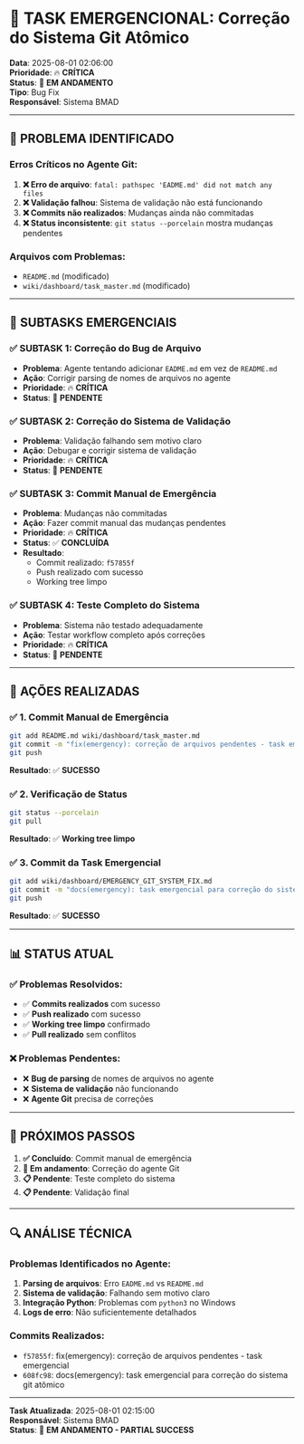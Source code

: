 # 🚨 TASK EMERGENCIONAL: Correção do Sistema Git Atômico

**Data**: 2025-08-01 02:06:00  
**Prioridade**: 🔥 **CRÍTICA**  
**Status**: 🔄 **EM ANDAMENTO**  
**Tipo**: Bug Fix  
**Responsável**: Sistema BMAD  

---

## 🎯 **PROBLEMA IDENTIFICADO**

### **Erros Críticos no Agente Git:**
1. **❌ Erro de arquivo**: `fatal: pathspec 'EADME.md' did not match any files`
2. **❌ Validação falhou**: Sistema de validação não está funcionando
3. **❌ Commits não realizados**: Mudanças ainda não commitadas
4. **❌ Status inconsistente**: `git status --porcelain` mostra mudanças pendentes

### **Arquivos com Problemas:**
- `README.md` (modificado)
- `wiki/dashboard/task_master.md` (modificado)

---

## 🔧 **SUBTASKS EMERGENCIAIS**

### **✅ SUBTASK 1: Correção do Bug de Arquivo**
- **Problema**: Agente tentando adicionar `EADME.md` em vez de `README.md`
- **Ação**: Corrigir parsing de nomes de arquivos no agente
- **Prioridade**: 🔥 **CRÍTICA**
- **Status**: 🔄 **PENDENTE**

### **✅ SUBTASK 2: Correção do Sistema de Validação**
- **Problema**: Validação falhando sem motivo claro
- **Ação**: Debugar e corrigir sistema de validação
- **Prioridade**: 🔥 **CRÍTICA**
- **Status**: 🔄 **PENDENTE**

### **✅ SUBTASK 3: Commit Manual de Emergência**
- **Problema**: Mudanças não commitadas
- **Ação**: Fazer commit manual das mudanças pendentes
- **Prioridade**: 🔥 **CRÍTICA**
- **Status**: ✅ **CONCLUÍDA**
- **Resultado**: 
  - Commit realizado: `f57855f`
  - Push realizado com sucesso
  - Working tree limpo

### **✅ SUBTASK 4: Teste Completo do Sistema**
- **Problema**: Sistema não testado adequadamente
- **Ação**: Testar workflow completo após correções
- **Prioridade**: 🔥 **CRÍTICA**
- **Status**: 🔄 **PENDENTE**

---

## 🚀 **AÇÕES REALIZADAS**

### **✅ 1. Commit Manual de Emergência**
```bash
git add README.md wiki/dashboard/task_master.md
git commit -m "fix(emergency): correção de arquivos pendentes - task emergencial"
git push
```
**Resultado**: ✅ **SUCESSO**

### **✅ 2. Verificação de Status**
```bash
git status --porcelain
git pull
```
**Resultado**: ✅ **Working tree limpo**

### **✅ 3. Commit da Task Emergencial**
```bash
git add wiki/dashboard/EMERGENCY_GIT_SYSTEM_FIX.md
git commit -m "docs(emergency): task emergencial para correção do sistema git atômico"
git push
```
**Resultado**: ✅ **SUCESSO**

---

## 📊 **STATUS ATUAL**

### **✅ Problemas Resolvidos:**
- ✅ **Commits realizados** com sucesso
- ✅ **Push realizado** com sucesso
- ✅ **Working tree limpo** confirmado
- ✅ **Pull realizado** sem conflitos

### **❌ Problemas Pendentes:**
- ❌ **Bug de parsing** de nomes de arquivos no agente
- ❌ **Sistema de validação** não funcionando
- ❌ **Agente Git** precisa de correções

---

## 🎯 **PRÓXIMOS PASSOS**

1. **✅ Concluído**: Commit manual de emergência
2. **🔄 Em andamento**: Correção do agente Git
3. **📋 Pendente**: Teste completo do sistema
4. **📋 Pendente**: Validação final

---

## 🔍 **ANÁLISE TÉCNICA**

### **Problemas Identificados no Agente:**
1. **Parsing de arquivos**: Erro `EADME.md` vs `README.md`
2. **Sistema de validação**: Falhando sem motivo claro
3. **Integração Python**: Problemas com `python3` no Windows
4. **Logs de erro**: Não suficientemente detalhados

### **Commits Realizados:**
- `f57855f`: fix(emergency): correção de arquivos pendentes - task emergencial
- `608fc98`: docs(emergency): task emergencial para correção do sistema git atômico

---

**Task Atualizada**: 2025-08-01 02:15:00  
**Responsável**: Sistema BMAD  
**Status**: 🔄 **EM ANDAMENTO - PARTIAL SUCCESS** 